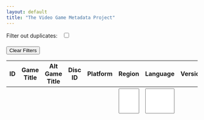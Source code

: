 ```yaml
---
layout: default
title: "The Video Game Metadata Project"
---
```

<div id="total-size" style="font-weight: bold; margin-bottom: 10px;"></div>
<div id="moby-connections" style="font-weight: bold; margin-bottom: 10px;"></div>
<div style="margin-bottom: 10px;">
    <label for="toggle-duplicates" style="margin-right: 10px;">Filter out duplicates:</label>
    <input type="checkbox" id="toggle-duplicates">
</div>
<button id="clear-filters" style="margin-top: 10px;">Clear Filters</button>
<table id="data-table" class="display nowrap" style="width:100%">
    <thead>
        <tr>
            <th>ID</th>
            <th>Game Title</th>
            <th>Alt Game Title</th>
            <th>Disc ID</th>
            <th>Platform</th>
            <th>Region</th>
            <th>Language</th>
            <th>Version</th>
            <th>File CRC</th>
            <th>Moby ID</th>
            <th>Moby ID Confidence</th>
            <th>Moby ID Verified</th>
            <th>Moby Score</th>
            <th>Critic Score</th>
            <th>User Score</th>
            <th>Source Db Last Updated</th>
            <th>Last Updated</th>
            <th>File Name</th>
            <th>Size</th>
            <th>Category</th>
            <th>Platforms</th>
        </tr>
        <tr data-dt-order="disable">
            <th></th>
            <th></th>
            <th></th>
            <th></th>
            <th></th>
            <th><select id="region-filter" multiple="multiple" style="width: 100%;"></select></th>
            <th><select id="language-filter" multiple="multiple" style="width: 100%;"></select></th>
            <th></th>
            <th></th>
            <th></th>
            <th></th>
            <th></th>
            <th></th>
            <th></th>
            <th></th>
            <th></th>
            <th></th>
            <th></th>
            <th></th>
            <th><select id="category-filter" multiple="multiple" style="width: 100%;"></select></th>
            <th><select id="platforms-filter" multiple="multiple" style="width: 100%;"></select></th>
        </tr>
    </thead>
</table>
<script>
    var gamesData = [
        {% for item in site.data.RedumpGamesDb %}
        {
            "ID": "{{ item.ID }}",
            "GameTitle": "{{ item.GameTitle | replace: '"', '\"' }}",
            "AlternativeGameTitle": "{{ item.AlternativeGameTitle | replace: '"', '\"' }}",
            "DiscID": "{{ item.DiscID }}",
            "Platform": "{{ item.Platform }}",
            "Region": "{{ item.Region }}",
            "Language": "{{ item.Language }}",
            "Version": "{{ item.Version }}",
            "FileCRC": "{{ item.FileCRC }}",
            "MobyID": "{{ item.MobyID }}",
            "MobyIDConfidence": "{{ item.MobyIDConfidence }}",
            "MobyIDVerified": "{{ item.MobyIDVerified }}",
            "MobyScore": "{{ site.data.MobyGamesDb | where: "Id", item.MobyID | map: "MobyScore" | first | default: "-" }}",
            "CriticScore": "{{ site.data.MobyGamesDb | where: "Id", item.MobyID | map: "CriticScore" | first | default: "-" }}",
            "UserScore": "{{ site.data.MobyGamesDb | where: "Id", item.MobyID | map: "UserScore" | first | default: "-" }}",
            "SourceDbLastUpdatedUTC": "{{ item.SourceDbLastUpdatedUTC }}",
            "LastUpdatedUTC": "{{ item.LastUpdatedUTC }}",
            "FileName": "{{ item.FileName | replace: '"', '\"' }}",
            "FileSizeBytes": "{{ item.FileSizeBytes }}",
            "Category": "{{ item.Category }}",
            "Platforms": "{{ site.data.MobyGamesDb | where: "Id", item.MobyID | map: "Platforms" | first | default: "" }}"
        }{% unless forloop.last %},{% endunless %}
        {% endfor %}
    ];
</script>
